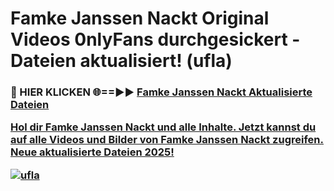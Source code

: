 # Famke Janssen Nackt Original Videos 0nlyFans durchgesickert - Dateien aktualisiert! (ufla)

<h3>🔴 HIER KLICKEN 🌐==►► <a href="https://tinyurl.com/h6vf6nb8" rel="nofollow">Famke Janssen Nackt Aktualisierte Dateien

Hol dir Famke Janssen Nackt und alle Inhalte. Jetzt kannst du auf alle Videos und Bilder von Famke Janssen Nackt zugreifen. Neue aktualisierte Dateien 2025!

[![ufla](https://i.imgur.com/sD4kR3V.gif)](https://tinyurl.com/h6vf6nb8)
